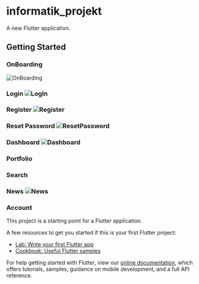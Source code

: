 # informatik_projekt

A new Flutter application.

## Getting Started

### OnBoarding
![OnBoarding](https://user-images.githubusercontent.com/76230380/108328963-5b5d2f00-71cd-11eb-8118-3757986d3044.gif) 
### Login ![LogIn](https://user-images.githubusercontent.com/76230380/108329851-995a5300-71cd-11eb-8817-aa7014f7c478.gif)
### Register  ![Register](https://user-images.githubusercontent.com/76230380/108330467-eb02dd80-71cd-11eb-999f-16539a8f1cd9.gif)
### Reset Password  ![ResetPassword](https://user-images.githubusercontent.com/76230380/108330433-e0e0df00-71cd-11eb-9488-f78a9349e18c.gif)
### Dashboard ![Dashboard](https://user-images.githubusercontent.com/76230380/108330496-f524dc00-71cd-11eb-98aa-89e098dcb24a.gif)
### Portfolio
### Search
### News  ![News](https://user-images.githubusercontent.com/76230380/108330528-fd7d1700-71cd-11eb-90b2-0d56b8840278.gif)
### Account

This project is a starting point for a Flutter application.

A few resources to get you started if this is your first Flutter project:

- [Lab: Write your first Flutter app](https://flutter.dev/docs/get-started/codelab)
- [Cookbook: Useful Flutter samples](https://flutter.dev/docs/cookbook)

For help getting started with Flutter, view our
[online documentation](https://flutter.dev/docs), which offers tutorials,
samples, guidance on mobile development, and a full API reference.
